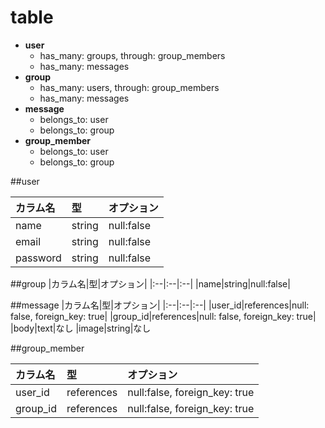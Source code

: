 # table
- **user**
    - has_many: groups, through: group_members
    - has_many: messages
- **group**
    - has_many: users, through: group_members
    - has_many: messages
- **message**
    - belongs_to: user
    - belongs_to: group
- **group_member**
    - belongs_to: user
    - belongs_to: group


##user

|カラム名|型|オプション|
|:--|:--|:--|
|name|string|null:false|
|email|string|null:false|
|password|string|null:false|

##group
|カラム名|型|オプション|
|:--|:--|:--|
|name|string|null:false|

##message
|カラム名|型|オプション|
|:--|:--|:--|
|user_id|references|null: false, foreign_key: true|
|group_id|references|null: false, foreign_key: true|
|body|text|なし
|image|string|なし

##group_member

|カラム名|型|オプション|
|:--|:--|:--|
|user_id|references|null:false, foreign_key: true|
|group_id|references|null:false, foreign_key: true|

